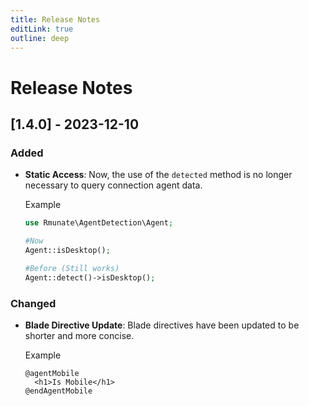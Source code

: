 ```yaml
---
title: Release Notes
editLink: true
outline: deep
---
```


# Release Notes

## [1.4.0] - 2023-12-10

### Added

- **Static Access**: Now, the use of the `detected` method is no longer necessary to query connection agent data.

  Example

  ```php
  use Rmunate\AgentDetection\Agent;

  #Now
  Agent::isDesktop();
  
  #Before (Still works)
  Agent::detect()->isDesktop();
  ```

### Changed

- **Blade Directive Update**: Blade directives have been updated to be shorter and more concise.

  Example

  ```blade
  @agentMobile
    <h1>Is Mobile</h1>
  @endAgentMobile
  ```